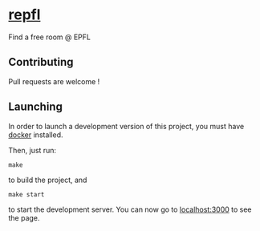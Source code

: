 # [repfl](https://louismerlin.github.io/repfl/)
Find a free room @ EPFL

## Contributing

Pull requests are welcome !

## Launching

In order to launch a development version of this project, you must have [docker](https://docker.com) installed.

Then, just run:

```
make
```

to build the project, and

```
make start
```

to start the development server. You can now go to [localhost:3000](http://localhost:3000) to see the page.
